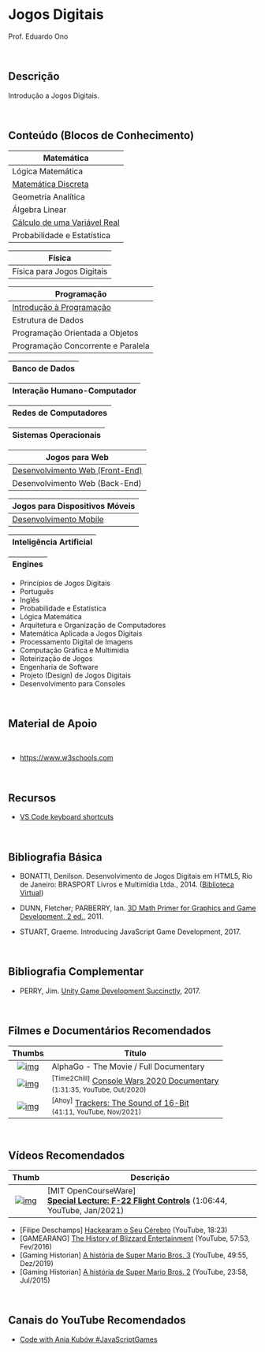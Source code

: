 # Jogos Digitais

Prof. Eduardo Ono

<br>

## Descrição

Introdução a Jogos Digitais.

<br>

## Conteúdo (Blocos de Conhecimento)

| Matemática |
| --- |
| Lógica Matemática
| [Matemática Discreta](https://github.com/eduardo-ono/Matematica-Discreta)
| Geometria Analítica
| Álgebra Linear
| [Cálculo de uma Variável Real](https://github.com/eduardo-ono/Calculo-I)
| Probabilidade e Estatística

| Física |
| --- |
| Física para Jogos Digitais

| Programação |
| --- |
| [Introdução à Programação](https://github.com/eduardo-ono/Introducao-a-Programacao)
| Estrutura de Dados
| Programação Orientada a Objetos
| Programação Concorrente e Paralela

| Banco de Dados |
| --- |

| Interação Humano-Computador |
| --- |

| Redes de Computadores |
| --- |

| Sistemas Operacionais |
| --- |

| Jogos para Web |
| --- |
| [Desenvolvimento Web (Front-End)](https://github.com/eduardo-ono/Desenvolvimento-Web)
| Desenvolvimento Web (Back-End)

| Jogos para Dispositivos Móveis |
| --- |
| [Desenvolvimento Mobile](https://github.com/eduardo-ono/Desenvolvimento-Mopile)

| Inteligência Artificial |
| --- |

| Engines |
| --- |

* Princípios de Jogos Digitais
* Português
* Inglês
* Probabilidade e Estatística
* Lógica Matemática
* Arquitetura e Organização de Computadores
* Matemática Aplicada a Jogos Digitais
* Processamento Digital de Imagens
* Computação Gráfica e Multimidia
* Roteirização de Jogos
* Engenharia de Software
* Projeto (Design) de Jogos Digitais
* Desenvolvimento para Consoles

<br>

## Material de Apoio

<br>

* https://www.w3schools.com

<br>

## Recursos

* [VS Code keyboard shortcuts](https://code.visualstudio.com/shortcuts/keyboard-shortcuts-windows.pdf)

&nbsp;

## Bibliografia Básica

* BONATTI, Denilson. Desenvolvimento de Jogos Digitais em HTML5, Rio de Janeiro: BRASPORT Livros e Multimídia Ltda., 2014. ([Biblioteca Virtual](https://plataforma.bvirtual.com.br/Acervo/Publicacao/160672))

* DUNN, Fletcher; PARBERRY, Ian. [3D Math Primer for Graphics and Game Development, 2 ed.](https://archive.org/stream/3dmathprimerforgraphicsandgamedevelopment_202003), 2011.

* STUART, Graeme. Introducing JavaScript Game Development, 2017.

<br>

## Bibliografia Complementar

* PERRY, Jim. [Unity Game Development Succinctly](https://www.syncfusion.com/ebooks/unity_game_development_succinctly), 2017.

<br>

## Filmes e Documentários Recomendados

| Thumbs | Título |
| :-: | --- |
| [![img](https://img.youtube.com/vi/WXuK6gekU1Y/default.jpg)](https://www.youtube.com/watch?v=WXuK6gekU1Y) | AlphaGo - The Movie / Full Documentary |
| [![img](https://img.youtube.com/vi/blQzi9EQ99c/default.jpg)](https://www.youtube.com/watch?v=blQzi9EQ99c) | <sup>[Time2Chill]</sup> [Console Wars 2020 Documentary](https://www.youtube.com/watch?v=blQzi9EQ99c)<br><sub>(1:31:35, YouTube, Out/2020)</sub>
| [![img](https://img.youtube.com/vi/roBkg-iPrbw/default.jpg)](https://www.youtube.com/watch?v=roBkg-iPrbw) | <sup>[Ahoy]</sup> [Trackers: The Sound of 16-Bit](https://www.youtube.com/watch?v=roBkg-iPrbw)<br><sub>(41:11, YouTube, Nov/2021)</sub>

<br>

## Vídeos Recomendados

| Thumb | Descrição |
| :-: | --- |
| [![img](https://img.youtube.com/vi/n068fel-W9I/default.jpg)](https://www.youtube.com/watch?v=n068fel-W9I) | [MIT OpenCourseWare] <br> [__Special Lecture: F-22 Flight Controls__](https://www.youtube.com/watch?v=n068fel-W9I) (1:06:44, YouTube, Jan/2021)

* [Filipe Deschamps] [Hackearam o Seu Cérebro](https://www.youtube.com/watch?v=_hobgOFDekg) (YouTube, 18:23)
* [GAMEARANG] [The History of Blizzard Entertainment](https://www.youtube.com/watch?v=DMaSgwDgnPo) (YouTube, 57:53, Fev/2016)
* [Gaming Historian] [A história de Super Mario Bros. 3](https://www.youtube.com/watch?v=MxT6IwUtLSU) (YouTube, 49:55, Dez/2019)
* [Gaming Historian] [A história de Super Mario Bros. 2](https://www.youtube.com/watch?v=2EUYSN5aFcE) (YouTube, 23:58, Jul/2015)

<br>

## Canais do YouTube Recomendados

* [Code with Ania Kubów #JavaScriptGames](https://www.youtube.com/channel/UC5DNytAJ6_FISueUfzZCVsw)

<br>
